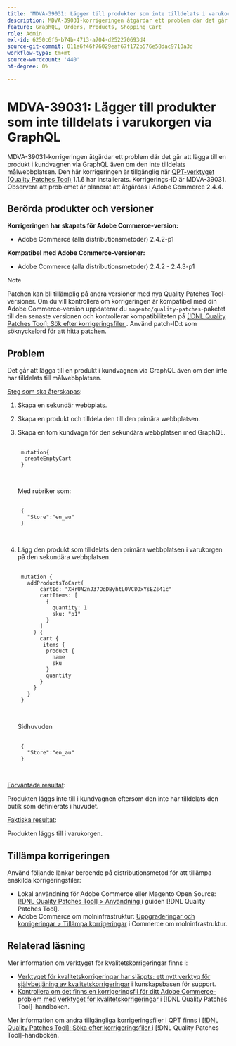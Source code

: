 ```yaml
---
title: 'MDVA-39031: Lägger till produkter som inte tilldelats i varukorgen via GraphQL'
description: MDVA-39031-korrigeringen åtgärdar ett problem där det går att lägga till en produkt i kundvagnen via GraphQL även om den inte tilldelats målwebbplatsen. Den här korrigeringen är tillgänglig när [QPT-verktyget (Quality Patches Tool)](https://experienceleague.adobe.com/sv/docs/commerce-operations/tools/quality-patches-tool/quality-patches-tool-to-self-serve-quality-patches) 1.1.6 är installerat. Korrigerings-ID är MDVA-39031. Observera att problemet är planerat att åtgärdas i Adobe Commerce 2.4.4.
feature: GraphQL, Orders, Products, Shopping Cart
role: Admin
exl-id: 6250c6f6-b74b-4713-a704-d252270693d4
source-git-commit: 011a6f46f76029eaf67f172b576e58dac9710a3d
workflow-type: tm+mt
source-wordcount: '440'
ht-degree: 0%

---
```


# MDVA-39031: Lägger till produkter som inte tilldelats i varukorgen via GraphQL

MDVA-39031-korrigeringen åtgärdar ett problem där det går att lägga till en produkt i kundvagnen via GraphQL även om den inte tilldelats målwebbplatsen. Den här korrigeringen är tillgänglig när [QPT-verktyget (Quality Patches Tool)](https://experienceleague.adobe.com/sv/docs/commerce-operations/tools/quality-patches-tool/quality-patches-tool-to-self-serve-quality-patches) 1.1.6 har installerats. Korrigerings-ID är MDVA-39031. Observera att problemet är planerat att åtgärdas i Adobe Commerce 2.4.4.

## Berörda produkter och versioner

**Korrigeringen har skapats för Adobe Commerce-version:**

* Adobe Commerce (alla distributionsmetoder) 2.4.2-p1

**Kompatibel med Adobe Commerce-versioner:**

* Adobe Commerce (alla distributionsmetoder) 2.4.2 - 2.4.3-p1

>[!NOTE]
>
>Patchen kan bli tillämplig på andra versioner med nya Quality Patches Tool-versioner. Om du vill kontrollera om korrigeringen är kompatibel med din Adobe Commerce-version uppdaterar du `magento/quality-patches`-paketet till den senaste versionen och kontrollerar kompatibiliteten på [[!DNL Quality Patches Tool]: Sök efter korrigeringsfiler ](https://experienceleague.adobe.com/sv/docs/commerce-operations/tools/quality-patches-tool/quality-patches-tool-to-self-serve-quality-patches). Använd patch-ID:t som söknyckelord för att hitta patchen.

## Problem

Det går att lägga till en produkt i kundvagnen via GraphQL även om den inte har tilldelats till målwebbplatsen.

<u>Steg som ska återskapas</u>:

1. Skapa en sekundär webbplats.
1. Skapa en produkt och tilldela den till den primära webbplatsen.
1. Skapa en tom kundvagn för den sekundära webbplatsen med GraphQL.

   <pre>
    <code class="language-graphql">
    mutation&lbrace;
     createEmptyCart
    &rbrace;
    </code>
    </pre>

   Med rubriker som:

   <pre>
    <code class="language-graphql">
    &lbrace;
      "Store":"en_au"
    &rbrace;
    </code>
    </pre>

1. Lägg den produkt som tilldelats den primära webbplatsen i varukorgen på den sekundära webbplatsen.

   <pre>
    <code class="language-graphql">
    mutation &lbrace;
      addProductsToCart(
          cartId: "XHrUN2nJ37OqDByhtL0VC8OxYsEZs41c"
          cartItems: &lbrack;
            &lbrace;
              quantity: 1
              sku: "p1"
            &rbrace;
          &rbrack;
        ) &lbrace;
          cart &lbrace;
           items &lbrace;
            product &lbrace;
              name
              sku
            &rbrace;
            quantity
          &rbrace;
        &rbrace;
      &rbrace;
    &rbrace;
    </code>
    </pre>

   Sidhuvuden

   <pre>
    <code class="language-graphql">
    &lbrace;
      "Store":"en_au"
    &rbrace;
    </code>
    </pre>

<u>Förväntade resultat</u>:

Produkten läggs inte till i kundvagnen eftersom den inte har tilldelats den butik som definierats i huvudet.

<u>Faktiska resultat</u>:

Produkten läggs till i varukorgen.

## Tillämpa korrigeringen

Använd följande länkar beroende på distributionsmetod för att tillämpa enskilda korrigeringsfiler:

* Lokal användning för Adobe Commerce eller Magento Open Source: [[!DNL Quality Patches Tool] > Användning ](/help/tools/quality-patches-tool/usage.md) i guiden [!DNL Quality Patches Tool].
* Adobe Commerce om molninfrastruktur: [Uppgraderingar och korrigeringar > Tillämpa korrigeringar](https://experienceleague.adobe.com/docs/commerce-cloud-service/user-guide/develop/upgrade/apply-patches.html?lang=sv-SE) i Commerce om molninfrastruktur.

## Relaterad läsning

Mer information om verktyget för kvalitetskorrigeringar finns i:

* [Verktyget för kvalitetskorrigeringar har släppts: ett nytt verktyg för självbetjäning av kvalitetskorrigeringar](https://experienceleague.adobe.com/sv/docs/commerce-operations/tools/quality-patches-tool/quality-patches-tool-to-self-serve-quality-patches) i kunskapsbasen för support.
* [Kontrollera om det finns en korrigeringsfil för ditt Adobe Commerce-problem med verktyget för kvalitetskorrigeringar ](/help/tools/quality-patches-tool/patches-available-in-qpt/check-patch-for-magento-issue-with-magento-quality-patches.md) i [!DNL Quality Patches Tool]-handboken.

Mer information om andra tillgängliga korrigeringsfiler i QPT finns i [[!DNL Quality Patches Tool]: Söka efter korrigeringsfiler ](https://experienceleague.adobe.com/tools/commerce-quality-patches/index.html?lang=sv-SE) i [!DNL Quality Patches Tool]-handboken.
